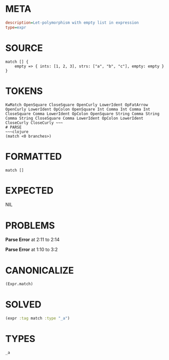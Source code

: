 # META
~~~ini
description=Let-polymorphism with empty list in expression
type=expr
~~~
# SOURCE
~~~roc
match [] {
    empty => { ints: [1, 2, 3], strs: ["a", "b", "c"], empty: empty }
}
~~~
# TOKENS
~~~text
KwMatch OpenSquare CloseSquare OpenCurly LowerIdent OpFatArrow OpenCurly LowerIdent OpColon OpenSquare Int Comma Int Comma Int CloseSquare Comma LowerIdent OpColon OpenSquare String Comma String Comma String CloseSquare Comma LowerIdent OpColon LowerIdent CloseCurly CloseCurly ~~~
# PARSE
~~~clojure
(match <0 branches>)
~~~
# FORMATTED
~~~roc
match []
~~~
# EXPECTED
NIL
# PROBLEMS
**Parse Error**
at 2:11 to 2:14

**Parse Error**
at 1:10 to 3:2

# CANONICALIZE
~~~clojure
(Expr.match)
~~~
# SOLVED
~~~clojure
(expr :tag match :type "_a")
~~~
# TYPES
~~~roc
_a
~~~
